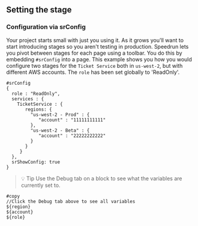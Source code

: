 ## Setting the stage

### Configuration via srConfig
Your project starts small with just you using it. As it grows you'll want to start introducing stages so you aren't testing in production.  Speedrun lets you pivot between stages for each page using a toolbar.  You do this by embedding `#srConfig` into a page.
This example shows you how you would configure two stages for the `Ticket Service` both in `us-west-2`, but with different AWS accounts.  The `role` has been set globally to 'ReadOnly'.

```
#srConfig
{
  role : "ReadOnly",
  services : {
    TicketService : {
       regions: {
         "us-west-2 - Prod" : {
            "account" : "11111111111"
         },
         "us-west-2 - Beta" : {
            "account" : "22222222222"
         }
       }
     }
  },
  srShowConfig: true
}
```

> 💡 Tip Use the Debug tab on a block to see what the variables are currently set to.

```
#copy
//Click the Debug tab above to see all variables
${region}
${account}
${role}
```
